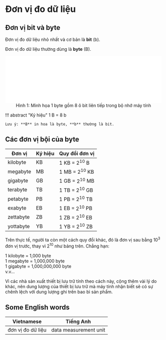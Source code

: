 # Đơn vị đo dữ liệu

## Đơn vị bit và byte

Đơn vị đo dữ liệu nhỏ nhất và cơ bản là **bit** (b).

Đơn vị đo dữ liệu thường dùng là **byte** (B).

<div>
    <iframe width="100%" height="150px" frameBorder=0 src="../bit-byte/bit-byte.html"></iframe>
    <p style="text-align: center; margin: 0">Hình 1: Minh họa 1 byte gồm 8 ô bit liên tiếp trong bộ nhớ máy tính</p>
</div>

!!! abstract "Ký hiệu"
    1 B = 8 b

    Lưu ý: **B** in hoa là byte, **b** thường là bit.

## Các đơn vị bội của byte

| Đơn vị | Ký hiệu | Quy đổi đơn vị |
| --- | --- | --- |
| kilobyte | KB | 1 KB = $2^{10}$ B |
| megabyte | MB | 1 MB = $2^{10}$ KB |
| gigabyte | GB | 1 GB = $2^{10}$ MB |
| terabyte | TB | 1 TB = $2^{10}$ GB |
| petabyte | PB | 1 PB = $2^{10}$ TB |
| exabyte | EB | 1 EB = $2^{10}$ PB |
| zettabyte | ZB | 1 ZB = $2^{10}$ EB |
| yottabyte | YB | 1 YB = $2^{10}$ ZB |

Trên thực tế, người ta còn một cách quy đổi khác, đó là đơn vị sau bằng $10^3$ đơn vị trước, thay vì $2^{10}$ như bảng trên. Chẳng hạn:   

1 kilobyte = 1,000 byte  
1 megabyte = 1,000,000 byte  
1 gigabyte = 1,000,000,000 byte  
v.v...  

Vì các nhà sản xuất thiết bị lưu trữ tính theo cách này, cộng thêm vài lý do khác, nên dung lượng của thiết bị lưu trữ mà máy tính nhận biết sẽ có sự chênh lệch với dung lượng ghi trên bao bì sản phẩm.  

## Some English words

| Vietnamese | Tiếng Anh | 
| --- | --- |
| đơn vị đo dữ liệu | data measurement unit |